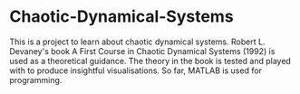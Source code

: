 # Chaotic-Dynamical-Systems

This is a project to learn about chaotic dynamical systems.
Robert L. Devaney's book A First Course in Chaotic Dynamical Systems (1992) is used as a theoretical guidance.
The theory in the book is tested and played with to produce insightful visualisations.
So far, MATLAB is used for programming.
